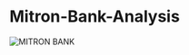 # Mitron-Bank-Analysis
![MITRON BANK](https://github.com/S-Prakash-github/Mitron-Bank-Analysis/assets/91363429/82547462-39ec-4568-89e2-966ac7254e9a)

